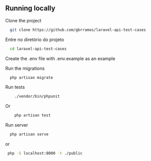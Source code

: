 
## Running locally

Clone the project

```bash
  git clone https://github.com/gbrramos/laravel-api-test-cases
```

Entre no diretório do projeto

```bash
  cd laravel-api-test-cases
```

Create the .env file with .env.example as an example

Run the migrations

```bash
  php artisan migrate
```

Run tests

```bash
    ./vendor/bin/phpunit
```
Or
```bash
    php artisan test
```

Run server

```bash
  php artisan serve
```
or

 ```bash
  php -S localhost:8000 -t ./public
```
